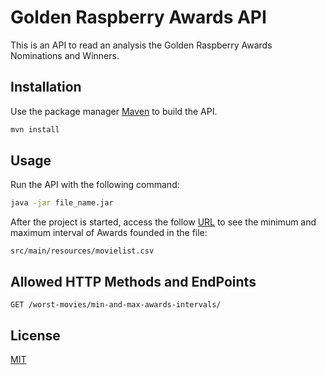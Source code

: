# Golden Raspberry Awards API

This is an API to read an analysis the Golden Raspberry Awards Nominations and Winners.

## Installation

Use the package manager [Maven](http://maven.apache.org/) to build the API.

```bash
mvn install
```

## Usage

Run the API with the following command:
```bash
java -jar file_name.jar
```

After the project is started, access the follow [URL](http://localhost:8080/worst-movies/min-and-max-awards-intervals) to see the minimum and maximum interval of Awards founded in the file:

```
src/main/resources/movielist.csv
```

## Allowed HTTP Methods and EndPoints

```
GET /worst-movies/min-and-max-awards-intervals/
```

## License
[MIT](https://choosealicense.com/licenses/mit/)
